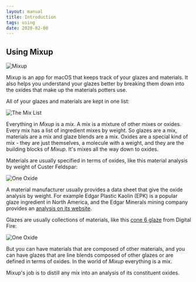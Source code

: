 ```yaml
---
layout: manual
title: Introduction
tags: using
date: 2020-02-00
---
```

## Using Mixup

![Mixup](/images/Sherril.png)

Mixup is an app for macOS that keeps track of your glazes and materials. 
It also helps you understand your glazes better by breaking 
them down into the oxides that make up the materials potters use.

All of your glazes and materials are kept in one list:

![The Mix List](/images/MixList.png)

Everything in *Mixup* is a *mix*. A mix is a mixture of other mixes or oxides. 
Every mix has a list of ingredient mixes by weight.
So glazes are a mix, materials are a mix and glaze blends are a mix. 
Oxides are a special kind of mix - they are just themselves, a molecule with a weight,
and they are the building blocks of *Mixup*. It's mixes all the way down to oxides. 

Materials are usually specified in terms of oxides, 
like this material analysis by weight of Custer Feldspar:

![One Oxide](/images/Custer.png)

A material manufacturer usually provides a data sheet that give the oxide analysis by weight.
For example Edgar Plastic Kaolin (EPK) is a popular glaze ingredient in North America, and
the Edgar Minerals mining company provides an [analysis on its website](http://edgarmineralsinc.com/EPK-Clay.html).

Glazes are usually collections of materials, like this [cone 6 glaze](https://digitalfire.com/recipe/g1214w) from Digital Fire:

![One Oxide](/images/Cone6Glaze.png)

But you can have materials that are composed of other materials, 
and you can have glazes that are line blends composed of other glazes 
or are defined in terms of oxides. In the world of *Mixup* everything is a mix.

Mixup's job is to distill any mix into an analysis of its constituent oxides.

